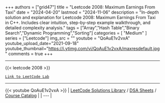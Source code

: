
+++
authors = ["grid47"]
title = "Leetcode 2008: Maximum Earnings From Taxi"
date = "2024-04-20"
lastmod = "2024-11-06"
description = "In-depth solution and explanation for Leetcode 2008: Maximum Earnings From Taxi in C++. Includes clear intuition, step-by-step example walkthrough, and detailed complexity analysis."
tags = ["Array","Hash Table","Binary Search","Dynamic Programming","Sorting"]
categories = [
    "Medium"
]
series = ["Leetcode"]
img_src = ""
youtube = "QoAuE1v2vxA"
youtube_upload_date="2021-09-18"
youtube_thumbnail="https://i.ytimg.com/vi/QoAuE1v2vxA/maxresdefault.jpg"
comments = true
+++



---
{{< leetcode 2008 >}}

[`Link to LeetCode Lab`](https://leetcode.com/problems/maximum-earnings-from-taxi/description/)

---
{{< youtube QoAuE1v2vxA >}}
| [LeetCode Solutions Library](https://grid47.xyz/leetcode/) / [DSA Sheets](https://grid47.xyz/sheets/) / [Course Catalog](https://grid47.xyz/courses/) |
| --- |
